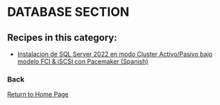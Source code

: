 # DATABASE SECTION

## Recipes in this category:

- [Instalacion de SQL Server 2022 en modo Cluster Activo/Pasivo bajo modelo FCI & iSCSI con Pacemaker (Spanish)](https://github.com/updatedlinux/updatedlinux.github.io/tree/master/recipes/database/mssql)

### Back

[Return to Home Page](https://updatedlinux.github.io/) 

